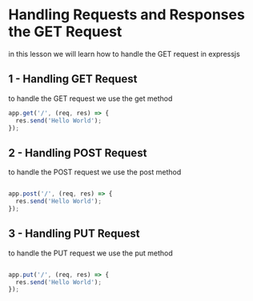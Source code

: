 # Handling Requests and Responses the GET Request

in this lesson we will learn how to handle the GET request in expressjs

## 1 - Handling GET Request

to handle the GET request we use the get method

```js
app.get('/', (req, res) => {
  res.send('Hello World');
});
```

## 2 - Handling POST Request

to handle the POST request we use the post method

```js

app.post('/', (req, res) => {
  res.send('Hello World');
});
```

## 3 - Handling PUT Request

to handle the PUT request we use the put method

```js

app.put('/', (req, res) => {
  res.send('Hello World');
});
```